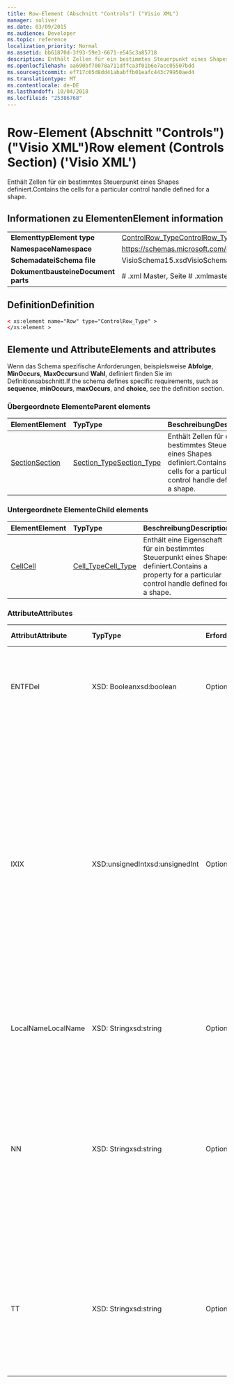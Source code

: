 ```yaml
---
title: Row-Element (Abschnitt "Controls") ("Visio XML")
manager: soliver
ms.date: 03/09/2015
ms.audience: Developer
ms.topic: reference
localization_priority: Normal
ms.assetid: bb61870d-3f93-59e3-6671-e545c3a85718
description: Enthält Zellen für ein bestimmtes Steuerpunkt eines Shapes definiert.
ms.openlocfilehash: aa690bf70078a711dffca3f01b6e7acc05507bdd
ms.sourcegitcommit: ef717c65d8dd41ababffb01eafc443c79950aed4
ms.translationtype: MT
ms.contentlocale: de-DE
ms.lasthandoff: 10/04/2018
ms.locfileid: "25386768"
---
```

# <a name="row-element-controls-section-visio-xml"></a><span data-ttu-id="d0130-103">Row-Element (Abschnitt "Controls") ("Visio XML")</span><span class="sxs-lookup"><span data-stu-id="d0130-103">Row element (Controls Section) ('Visio XML')</span></span>

<span data-ttu-id="d0130-104">Enthält Zellen für ein bestimmtes Steuerpunkt eines Shapes definiert.</span><span class="sxs-lookup"><span data-stu-id="d0130-104">Contains the cells for a particular control handle defined for a shape.</span></span>
  
## <a name="element-information"></a><span data-ttu-id="d0130-105">Informationen zu Elementen</span><span class="sxs-lookup"><span data-stu-id="d0130-105">Element information</span></span>

|||
|:-----|:-----|
|<span data-ttu-id="d0130-106">**Elementtyp**</span><span class="sxs-lookup"><span data-stu-id="d0130-106">**Element type**</span></span> <br/> |[<span data-ttu-id="d0130-107">ControlRow_Type</span><span class="sxs-lookup"><span data-stu-id="d0130-107">ControlRow_Type</span></span>](controlrow_type-complextypevisio-xml.md) <br/> |
|<span data-ttu-id="d0130-108">**Namespace**</span><span class="sxs-lookup"><span data-stu-id="d0130-108">**Namespace**</span></span> <br/> |https://schemas.microsoft.com/office/visio/2012/main  <br/> |
|<span data-ttu-id="d0130-109">**Schemadatei**</span><span class="sxs-lookup"><span data-stu-id="d0130-109">**Schema file**</span></span> <br/> |<span data-ttu-id="d0130-110">VisioSchema15.xsd</span><span class="sxs-lookup"><span data-stu-id="d0130-110">VisioSchema15.xsd</span></span>  <br/> |
|<span data-ttu-id="d0130-111">**Dokumentbausteine**</span><span class="sxs-lookup"><span data-stu-id="d0130-111">**Document parts**</span></span> <br/> |<span data-ttu-id="d0130-112"># .xml Master, Seite # .xml</span><span class="sxs-lookup"><span data-stu-id="d0130-112">master#.xml, page#.xml</span></span>  <br/> |
   
## <a name="definition"></a><span data-ttu-id="d0130-113">Definition</span><span class="sxs-lookup"><span data-stu-id="d0130-113">Definition</span></span>

```XML
< xs:element name="Row" type="ControlRow_Type" >
</xs:element >
```

## <a name="elements-and-attributes"></a><span data-ttu-id="d0130-114">Elemente und Attribute</span><span class="sxs-lookup"><span data-stu-id="d0130-114">Elements and attributes</span></span>

<span data-ttu-id="d0130-115">Wenn das Schema spezifische Anforderungen, beispielsweise **Abfolge**, **MinOccurs**, **MaxOccurs**und **Wahl**, definiert finden Sie im Definitionsabschnitt.</span><span class="sxs-lookup"><span data-stu-id="d0130-115">If the schema defines specific requirements, such as **sequence**, **minOccurs**, **maxOccurs**, and **choice**, see the definition section.</span></span> 
  
### <a name="parent-elements"></a><span data-ttu-id="d0130-116">Übergeordnete Elemente</span><span class="sxs-lookup"><span data-stu-id="d0130-116">Parent elements</span></span>

|<span data-ttu-id="d0130-117">**Element**</span><span class="sxs-lookup"><span data-stu-id="d0130-117">**Element**</span></span>|<span data-ttu-id="d0130-118">**Typ**</span><span class="sxs-lookup"><span data-stu-id="d0130-118">**Type**</span></span>|<span data-ttu-id="d0130-119">**Beschreibung**</span><span class="sxs-lookup"><span data-stu-id="d0130-119">**Description**</span></span>|
|:-----|:-----|:-----|
|[<span data-ttu-id="d0130-120">Section</span><span class="sxs-lookup"><span data-stu-id="d0130-120">Section</span></span>](section-element-sheet_type-complextypevisio-xml.md) <br/> |[<span data-ttu-id="d0130-121">Section_Type</span><span class="sxs-lookup"><span data-stu-id="d0130-121">Section_Type</span></span>](section_type-complextypevisio-xml.md) <br/> |<span data-ttu-id="d0130-122">Enthält Zellen für ein bestimmtes Steuerpunkt eines Shapes definiert.</span><span class="sxs-lookup"><span data-stu-id="d0130-122">Contains the cells for a particular control handle defined for a shape.</span></span>  <br/> |
   
### <a name="child-elements"></a><span data-ttu-id="d0130-123">Untergeordnete Elemente</span><span class="sxs-lookup"><span data-stu-id="d0130-123">Child elements</span></span>

|<span data-ttu-id="d0130-124">**Element**</span><span class="sxs-lookup"><span data-stu-id="d0130-124">**Element**</span></span>|<span data-ttu-id="d0130-125">**Typ**</span><span class="sxs-lookup"><span data-stu-id="d0130-125">**Type**</span></span>|<span data-ttu-id="d0130-126">**Beschreibung**</span><span class="sxs-lookup"><span data-stu-id="d0130-126">**Description**</span></span>|
|:-----|:-----|:-----|
|[<span data-ttu-id="d0130-127">Cell</span><span class="sxs-lookup"><span data-stu-id="d0130-127">Cell</span></span>](cell-element-controls-rowvisio-xml.md) <br/> |[<span data-ttu-id="d0130-128">Cell_Type</span><span class="sxs-lookup"><span data-stu-id="d0130-128">Cell_Type</span></span>](cell_type-complextypevisio-xml.md) <br/> |<span data-ttu-id="d0130-129">Enthält eine Eigenschaft für ein bestimmtes Steuerpunkt eines Shapes definiert.</span><span class="sxs-lookup"><span data-stu-id="d0130-129">Contains a property for a particular control handle defined for a shape.</span></span>  <br/> |
   
### <a name="attributes"></a><span data-ttu-id="d0130-130">Attribute</span><span class="sxs-lookup"><span data-stu-id="d0130-130">Attributes</span></span>

|<span data-ttu-id="d0130-131">**Attribut**</span><span class="sxs-lookup"><span data-stu-id="d0130-131">**Attribute**</span></span>|<span data-ttu-id="d0130-132">**Typ**</span><span class="sxs-lookup"><span data-stu-id="d0130-132">**Type**</span></span>|<span data-ttu-id="d0130-133">**Erforderlich**</span><span class="sxs-lookup"><span data-stu-id="d0130-133">**Required**</span></span>|<span data-ttu-id="d0130-134">**Beschreibung**</span><span class="sxs-lookup"><span data-stu-id="d0130-134">**Description**</span></span>|<span data-ttu-id="d0130-135">**Mögliche Werte**</span><span class="sxs-lookup"><span data-stu-id="d0130-135">**Possible values**</span></span>|
|:-----|:-----|:-----|:-----|:-----|
|<span data-ttu-id="d0130-136">ENTF</span><span class="sxs-lookup"><span data-stu-id="d0130-136">Del</span></span>  <br/> |<span data-ttu-id="d0130-137">XSD: Boolean</span><span class="sxs-lookup"><span data-stu-id="d0130-137">xsd:boolean</span></span>  <br/> |<span data-ttu-id="d0130-138">Optional</span><span class="sxs-lookup"><span data-stu-id="d0130-138">optional</span></span>  <br/> |<span data-ttu-id="d0130-139">Gibt an, ob eine Zeile, die von einem master-Shape andernfalls geerbt werden würden gelöscht wurde.</span><span class="sxs-lookup"><span data-stu-id="d0130-139">Specifies whether a row that would otherwise be inherited from a master shape has been deleted.</span></span>  <br/> |<span data-ttu-id="d0130-140">Werte des Typs xsd: Boolean.</span><span class="sxs-lookup"><span data-stu-id="d0130-140">Values of the xsd:boolean type.</span></span>  <br/> |
|<span data-ttu-id="d0130-141">IX</span><span class="sxs-lookup"><span data-stu-id="d0130-141">IX</span></span>  <br/> |<span data-ttu-id="d0130-142">XSD:unsignedInt</span><span class="sxs-lookup"><span data-stu-id="d0130-142">xsd:unsignedInt</span></span>  <br/> |<span data-ttu-id="d0130-143">Optional</span><span class="sxs-lookup"><span data-stu-id="d0130-143">optional</span></span>  <br/> |<span data-ttu-id="d0130-144">Gibt den Bezeichner eins für die Zeile.</span><span class="sxs-lookup"><span data-stu-id="d0130-144">Specifies the one-based identifier for the row.</span></span> <span data-ttu-id="d0130-145">Es sollte eindeutigen sein und andere Bezeichner im gleichen Abschnitt größer. Das Attribut IX wird nur für die Zeichen, Verbindung, Feld, FillGradient, Geometrie, Layer, LineGradient, Absatz, Reviewer, neu und Registerkarten Abschnitte verwendet.</span><span class="sxs-lookup"><span data-stu-id="d0130-145">It should be unqiue and greater than other identifiers in the same section.The IX attribute is only used for the Character, Connection, Field, FillGradient, Geometry, Layer, LineGradient, Paragraph, Reviewer, Scratch, and Tabs sections.</span></span> <span data-ttu-id="d0130-146">Eine Zeile können Sie nur die Attribute IX oder N haben.</span><span class="sxs-lookup"><span data-stu-id="d0130-146">A row can only have one of the IX or N attributes.</span></span>  <br/> |<span data-ttu-id="d0130-147">Werte des Typs Xsd:unsignedInt.</span><span class="sxs-lookup"><span data-stu-id="d0130-147">Values of the xsd:unsignedInt type.</span></span>  <br/> |
|<span data-ttu-id="d0130-148">LocalName</span><span class="sxs-lookup"><span data-stu-id="d0130-148">LocalName</span></span>  <br/> |<span data-ttu-id="d0130-149">XSD: String</span><span class="sxs-lookup"><span data-stu-id="d0130-149">xsd:string</span></span>  <br/> |<span data-ttu-id="d0130-150">Optional</span><span class="sxs-lookup"><span data-stu-id="d0130-150">optional</span></span>  <br/> |<span data-ttu-id="d0130-151">Gibt den eindeutigen Namen der Sprache ab der Zeile an.</span><span class="sxs-lookup"><span data-stu-id="d0130-151">Specifies the unique language-dependent name of the row.</span></span>  <br/> |<span data-ttu-id="d0130-152">Werte des Typs xsd: String.</span><span class="sxs-lookup"><span data-stu-id="d0130-152">Values of the xsd:string type.</span></span>  <br/> |
|<span data-ttu-id="d0130-153">N</span><span class="sxs-lookup"><span data-stu-id="d0130-153">N</span></span>  <br/> |<span data-ttu-id="d0130-154">XSD: String</span><span class="sxs-lookup"><span data-stu-id="d0130-154">xsd:string</span></span>  <br/> |<span data-ttu-id="d0130-155">Optional</span><span class="sxs-lookup"><span data-stu-id="d0130-155">optional</span></span>  <br/> |<span data-ttu-id="d0130-156">Gibt die eindeutige sprachenunabhängige Name der Zeile an. Das N-Attribut wird nur für die Benutzer, Eigenschaften-, Aktionen, Steuerelement, Verbindung, Hyperlink und ActionTag Abschnitte verwendet.</span><span class="sxs-lookup"><span data-stu-id="d0130-156">Specifies the unique language-independent name of the row.The N attribute is only used for the User, Property, Actions, Control, Connection, Hyperlink, and ActionTag sections.</span></span> <span data-ttu-id="d0130-157">Eine Zeile können Sie nur die Attribute IX oder N haben.</span><span class="sxs-lookup"><span data-stu-id="d0130-157">A row can only have one of the IX or N attributes.</span></span>  <br/> |<span data-ttu-id="d0130-158">Werte des Typs xsd: String.</span><span class="sxs-lookup"><span data-stu-id="d0130-158">Values of the xsd:string type.</span></span>  <br/> |
|<span data-ttu-id="d0130-159">T</span><span class="sxs-lookup"><span data-stu-id="d0130-159">T</span></span>  <br/> |<span data-ttu-id="d0130-160">XSD: String</span><span class="sxs-lookup"><span data-stu-id="d0130-160">xsd:string</span></span>  <br/> |<span data-ttu-id="d0130-161">Optional</span><span class="sxs-lookup"><span data-stu-id="d0130-161">optional</span></span>  <br/> |<span data-ttu-id="d0130-162">Gibt den Typ des geometrischen Pfads dargestellt durch die Zeile und in Geometrie Visualisierung verwendet.</span><span class="sxs-lookup"><span data-stu-id="d0130-162">Specifies the type of the geometric path represented by the row and used in geometry visualization.</span></span> <span data-ttu-id="d0130-163">Das T-Attribut wird nur für den Abschnitt "Geometry" verwendet.</span><span class="sxs-lookup"><span data-stu-id="d0130-163">The T attribute is only used for the Geometry section.</span></span>  <br/> |<span data-ttu-id="d0130-164">Werte des Typs xsd: String.</span><span class="sxs-lookup"><span data-stu-id="d0130-164">Values of the xsd:string type.</span></span>  <br/> |
   

